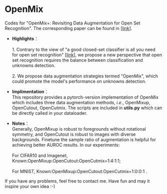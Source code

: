 # OpenMix
Codes for "OpenMix+: Revisiting Data Augmentation for Open Set Recognition". The corresponding paper can be found in \[[link](https://ieeexplore.ieee.org/abstract/document/10106029)\]. <br>
* **Highlights**：<br><br>1. Contrary to the view of "a good closed-set classifier is all you need for open set recognition" \[[link](https://arxiv.org/abs/2110.06207)\], we propose a new perspective that open set recognition requires the balance between classification and unknowns detection.<br><br>2. We propose data augmentation strategies termed "OpenMix", which could promote the model's performance on unknowns detection.
* **Implimentation**：<br>
This repository provides a pytorch-version implementation of OpenMix which includes three data augmentation methods, _i.e_., OpenMixup, OpenCutout, OpenCutmix. The scripts are included in **utils.py** which can be directly called in your dataloader.

* **Notes**：<br>
Generally, OpenMixup is robust to foregrounds without rotational symmetry, and OpenCutout is robust to images with diverse backgrounds. Finetune the sample ratio of augmentation is helpful for achieving better AUROC results. In our experiments:<br><br>  For CIFAR10 and Imagenet, Known:OpenMixup:OpenCutout:OpenCutmix=1:4:1:1;<br><br>   For MNIST, Known:OpenMixup:OpenCutout:OpenCutmix=1:0:0:1 .<br>

If you have any problems, feel free to contact me. Have fun and may it inspire your own idea :-)
